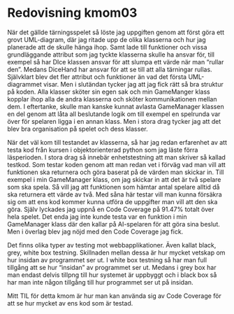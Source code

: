 ---
---
Redovisning kmom03
=========================

När det gällde tärningsspelet så löste jag uppgiften genom att först göra ett grovt UML-diagram, där jag ritade upp de olika klasserna och hur jag planerade att de skulle hänga
ihop. Samt lade till funktioner och vissa grundläggande attribut som jag tyckte klasserna skulle ha ansvar för, till exempel så har DIce klassen ansvar för att slumpa ett värde
när man “rullar den”. Medans DiceHand har ansvar för att se till att alla tärningar rullas. Självklart blev det fler attribut och funktioner än vad det första UML-diagrammet
visar. Men i slutändan tycker jag att jag fick rätt så bra struktur på koden. Alla klasser sköter sin egen sak och min GameManger klass kopplar ihop alla de andra klasserna och
sköter kommunikationen mellan dem. I eftertanke, skulle man kanske kunnat avlasta GameManager klassen en del genom att låta all beslutande logik om till exempel en spelrunda
var över för spelaren ligga i en annan klass. Men i stora drag tycker jag att det blev bra organisation på spelet och dess klasser.

När det väl kom till testandet av klasserna, så har jag redan erfarenhet av att testa kod från kursen i objektorienterad python som jag läste förra läsperioden. I stora drag så
innebär enhetstestning att man skriver så kallad testkod. Som testar koden genom att man redan vet i förväg vad man vill att funktionen ska returnera och göra baserat på de
värden man skickar in. Till exempel i min GameManager klass, om jag skickar in att det är två spelare som ska spela. Så vill jag att funktionen som hämtar antal spelare alltid
då ska returnera ett värde av två. Med såna här testar vill man kunna försäkra sig om att ens kod kommer kunna utföra de uppgifter man vill att den ska göra. Själv lyckades jag
uppnå en Code Coverage på 91.47% totalt över hela spelet. Det enda jag inte kunde testa var en funktion i min GameManager klass där den kallar på AI-spelaren för att göra sina
beslut. Men i överlag blev jag nöjd med den Code Coverage jag fick.

Det finns olika typer av testing mot webbapplikationer. Även kallat black, grey, white box testning. Skillnaden mellan dessa är hur mycket vetskap om hur insidan av programmet
ser ut. I white box testning så har man full tillgång att se hur “insidan” av programmet ser ut. Medans i grey box har man endast delvis tillpng till hur systemet är uppbyggt
och i black box så har man inte någon tillgång till hur programmet ser ut på insidan.

Mitt TIL för detta kmom är hur man kan använda sig av Code Coverage för att se hur mycket av ens kod som är testad.

